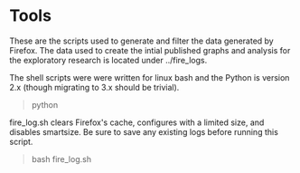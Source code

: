 # Tools

These are the scripts used to generate and filter the data generated by Firefox. The data used to create the intial published graphs and analysis for the exploratory research is located under ../fire_logs.

The shell scripts were were written for linux bash and the Python is version 2.x (though migrating to 3.x should be trivial).

> python <filename>

fire_log.sh clears Firefox's cache, configures with a limited size, and disables smartsize. Be sure to save any existing logs before running this script.

> bash fire_log.sh
